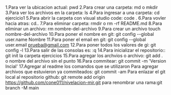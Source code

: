 1.Para ver la ubicacion actual: pwd
2.Para crear una carpeta: md o mkdir
3.Para ver los archivos en la carpeta: ls
4.Para ingresar a una carpeta: cd ejercicio1
5.Para abrir la carpeta con visual studio code: code .
6.Para vovler hacia atras: cd..
7.Para eliminar carpeta: rmdir o rm -rf README.md
8.Para eliminar un archivo: rm nombre-del-archivo
9.Para crear un archivo touch nombre-del-archivo
10.Para poner el nombre en git: git config --global user.name Nombre
11.Para poner el email en git: git config --global user.email prueba@gmail.com
12.Para poner todos los valores de gi: git config -l
13.Para salir de las consolas es: :q
14.Para inicializar el repositorio:: git init la carpeta ejercicios
15.Para agregar los archvios o archivo: git add . o nombre del archivo sin el punto
16.Para commitear: git commit -m 'Version Incial'
17.Agregar al readme los comandos que se utilizaron
Para agregar archivos que estuvieron ya commiteados: git commit -am
Para enlazar el git local al repositorio github: git remote add origin https://github.com/cone011/nivelacion-mir.git
para renombrar una rama:git branch -M main
